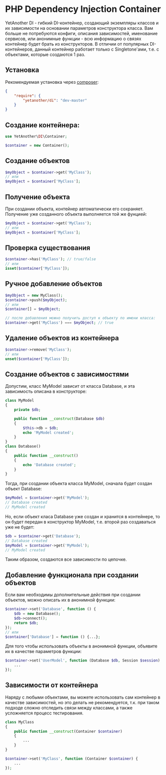 # PHP Dependency Injection Container

YetAnother DI - гибкий DI-контейнер, создающий экземпляры классов и их зависимости на основании параметров конструктора класса.
Вам больше не потребуются конфиги, описания зависимостей, именование сервисов, или анонимные функции - всю информацию о связях контейнер будет брать из конструкторов.
В отличии от популярных DI-контейнеров, данный контейнер работает только c Singletone'ами, т.е. с объектами, которые создаются 1 раз.

## Установка

Рекомендуемая установка через [composer](http://getcomposer.org):
```JSON
{
    "require": {
        "yetanother/di": "dev-master"
    }
}
```

## Создание контейнера:
```php
use YetAnother\DI\Container;

$container = new Container();
```

## Создание объектов

```php
$myObject = $container->get('MyClass');
// или
$myObject = $container['MyClass'];
```

## Получение объекта

При создании объекта, контейнер автоматически его сохраняет. Получение уже созданного объекта выполняется той же фунцией:
```php
$myObject = $container->get('MyClass');
// или
$myObject = $container['MyClass'];
```

## Проверка существования

```php
$container->has('MyClass'); // true/false
// или
isset($container['MyClass']);
```

## Ручное добавление объектов

```php
$myObject = new MyClass();
$container->push($myObject);
// или
$container[] = $myObject;

// после добавления можно получить доступ к объекту по имени класса:
$container->get('MyClass') === $myObject; // true
```

## Удаление объектов из контейнера

```php
$container->remove('MyClass');
// или
unset($container['MyClass']);
```

## Создание объектов с зависимостями

Допустим, класс MyModel зависит от класса Database, и эта зависимость описана в конструкторе:
```php
class MyModel
{
    private $db;

    public function __construct(Database $db)
    {
        $this->db = $db;
        echo 'MyModel created';
    }
}
class Database()
{
    public function __construct()
    {
        echo 'Database created';
    }
}
```

Тогда, при создании объекта класса MyModel, сначала будет создан объект Database:
```php
$myModel = $container->get('MyModel');
// Database created
// MyModel created
```

Но, если объект класа Database уже создан и хранится в контейнере, то он будет передан в конструктор MyModel, т.е. второй раз создаваться уже не будет:
```php
$db = $container->get('Database');
// Database created
$myModel = $container->get('MyModel');
// MyModel created
```

Таким образом, создаются все зависимости по цепочке.

## Добавление функционала при создании объектов

Если вам необходимы дополнительные действия при создании объектов, можно описать их в анонимной функции:
```php
$container->set('Database', function () {
    $db = new Database();
    $db->connect();
    return $db;
});
// или
$container['Database'] = function () {...};
```

Для того чтобы использовать объекты в анонимной функции, объявите их в качестве параметров функции:
```php
$container->set('UserModel', function (Database $db, Session $session) {
    ...
});
```

## Зависимости от контейнера

Наряду с любыми объектами, вы можете использовать сам контейнер в качестве зависимостей, но это делать не рекомендуется, т.к. при таком подходе сложно отследить связи между классами, а также усложняется процесс тестирования.
```php
class MyClass
{
    public function __construct(Container $container)
    {
        ...
    }
}
```

```php
$container->set('MyClass', function (Container $container) {
    ...
});
```
